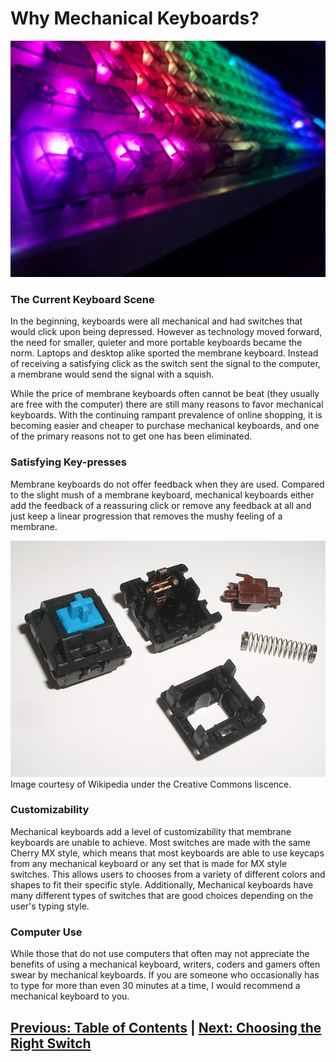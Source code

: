 # Why Mechanical Keyboards? #

![MechanicalKeyboard](images/MechKeyboard.jpg)

### The Current Keyboard Scene ###
In the beginning, keyboards were all mechanical and had switches that would click upon being depressed. However as technology moved forward, the need for smaller, quieter and more portable keyboards became the norm. Laptops and desktop alike sported the membrane keyboard. Instead of receiving a satisfying click as the switch sent the signal to the computer, a membrane would send the signal with a squish.  

While the price of membrane keyboards often cannot be beat (they usually are free with the computer) there are still many reasons to favor mechanical keyboards. With the continuing rampant prevalence of online shopping, it is becoming easier and cheaper to purchase mechanical keyboards, and one of the primary reasons not to get one has been eliminated.

### Satisfying Key-presses ####
Membrane keyboards do not offer feedback when they are used. Compared to the slight mush of a membrane keyboard, mechanical keyboards either add the feedback of a reassuring click or remove any feedback at all and just keep a linear progression that removes the mushy feeling of a membrane.

![Mechanical Switches](images/WikipediaMechSwitches.jpg)
Image courtesy of Wikipedia under the Creative Commons liscence.

### Customizability ####
Mechanical keyboards add a level of customizability that membrane keyboards are unable to achieve. Most switches are made with the same Cherry MX style, which means that most keyboards are able to use keycaps from any mechanical keyboard or any set that is made for MX style switches. This allows users to chooses from a variety of different colors and shapes to fit their specific style. Additionally, Mechanical keyboards have many different types of switches that are good choices depending on the user's typing style.

### Computer Use ####
While those that do not use computers that often may not appreciate the benefits of using a mechanical keyboard, writers, coders and gamers often swear by mechanical keyboards. If you are someone who occasionally has to type for more than even 30 minutes at a time, I would recommend a mechanical keyboard to you.

[Previous: Table of Contents](https://github.com/johnriforgiate/English-516-Final-Project/blob/master/README.md) | [Next: Choosing the Right Switch](https://github.com/johnriforgiate/English-516-Final-Project/blob/master/Switch%20Comparison.md)
------------
